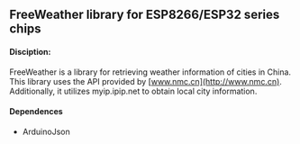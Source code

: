## FreeWeather library for ESP8266/ESP32 series chips

#### Disciption:

FreeWeather is a library for retrieving weather information of cities in China.
This library uses the API provided by [www.nmc.cn](http://www.nmc.cn). Additionally, it utilizes myip.ipip.net to obtain local city information.

#### Dependences

- ArduinoJson
